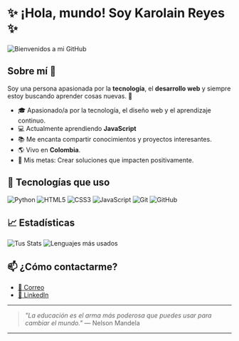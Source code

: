 # ✨ ¡Hola, mundo! Soy Karolain Reyes ✨

![Bienvenidos a mi GitHub](https://fakeimg.pl/1200x300/87CEEB/ffffff/?text=Bienvenidos%20a%20mi%20GitHub&font=lobster)


## Sobre mí 💬
Soy una persona apasionada por la **tecnología**, el **desarrollo web** y siempre estoy buscando aprender cosas nuevas. 🚀

- 🎓 Apasionado/a por la tecnología, el diseño web y el aprendizaje continuo.
- 💻 Actualmente aprendiendo **JavaScript**
- 📚 Me encanta compartir conocimientos y proyectos interesantes.
- 🌎 Vivo en **Colombia**.
- 🎯 Mis metas: Crear soluciones que impacten positivamente.

## 🔧 Tecnologías que uso

![Python](https://img.shields.io/badge/Python-3776AB?style=for-the-badge&logo=python&logoColor=white)
![HTML5](https://img.shields.io/badge/html5-%23E34F26.svg?style=for-the-badge&logo=html5&logoColor=white)
![CSS3](https://img.shields.io/badge/css3-%231572B6.svg?style=for-the-badge&logo=css3&logoColor=white)
![JavaScript](https://img.shields.io/badge/javascript-%23F7DF1E.svg?style=for-the-badge&logo=javascript&logoColor=black)
![Git](https://img.shields.io/badge/git-%23F05033.svg?style=for-the-badge&logo=git&logoColor=white)
![GitHub](https://img.shields.io/badge/github-%23121011.svg?style=for-the-badge&logo=github&logoColor=white)

## 📈 Estadísticas

![Tus Stats](https://github-readme-stats.vercel.app/api?username=KarolainReyes&show_icons=true&theme=tokyonight)
![Lenguajes más usados](https://github-readme-stats.vercel.app/api/top-langs/?username=KarolainReyes&layout=compact&theme=tokyonight)

## 📫 ¿Cómo contactarme?

- [📧 Correo](reyeskarol0412@gmail.com)
- [💼 LinkedIn](https://www.linkedin.com/in/karolain-reyes-45b679348/)


---

> _"La educación es el arma más poderosa que puedes usar para cambiar el mundo."_ — Nelson Mandela

---
